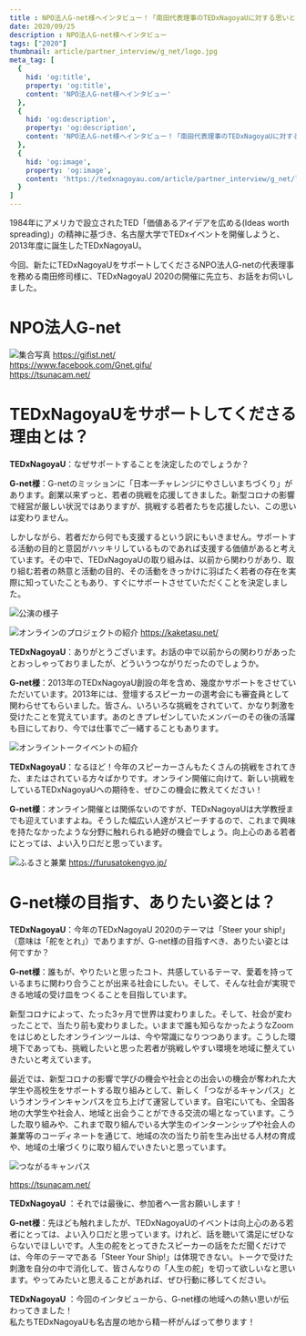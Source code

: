 ```yaml
---
title : NPO法人G-net様へインタビュー！「南田代表理事のTEDxNagoyaUに対する思いとは！？」
date: 2020/09/25
description : NPO法人G-net様へインタビュー
tags: ["2020"]
thumbnail: article/partner_interview/g_net/logo.jpg
meta_tag: [
  {
    hid: 'og:title',
    property: 'og:title',
    content: 'NPO法人G-net様へインタビュー'
  },
  {
    hid: 'og:description',
    property: 'og:description',
    content: 'NPO法人G-net様へインタビュー！「南田代表理事のTEDxNagoyaUに対する思いとは！？」'
  },
  {
    hid: 'og:image',
    property: 'og:image',
    content: 'https://tedxnagoyau.com/article/partner_interview/g_net/logo.jpg'
  }
]
---
```


1984年にアメリカで設立されたTED「価値あるアイデアを広める(Ideas worth spreading)」の精神に基づき、名古屋大学でTEDxイベントを開催しようと、2013年度に誕生したTEDxNagoyaU。

今回、新たにTEDxNagoyaUをサポートしてくださるNPO法人G-netの代表理事を務める南田修司様に、TEDxNagoyaU 2020の開催に先立ち、お話をお伺いしました。

# NPO法人G-net
![集合写真](article/partner_interview/g_net/show_member.jpg)
https://gifist.net/  
https://www.facebook.com/Gnet.gifu/  
https://tsunacam.net/

# TEDxNagoyaUをサポートしてくださる理由とは？
__TEDxNagoyaU__：なぜサポートすることを決定したのでしょうか？

__G-net様__：G-netのミッションに「日本一チャレンジにやさしいまちづくり」があります。創業以来ずっと、若者の挑戦を応援してきました。新型コロナの影響で経営が厳しい状況ではありますが、挑戦する若者たちを応援したい、この思いは変わりません。

しかしながら、若者だから何でも支援するという訳にもいきません。サポートする活動の目的と意図がハッキリしているものであれば支援する価値があると考えています。その中で、TEDxNagoyaUの取り組みは、以前から関わりがあり、取り組む若者の熱意と活動の目的、その活動をきっかけに羽ばたく若者の存在を実際に知っていたこともあり、すぐにサポートさせていただくことを決定しました。

![公演の様子](article/partner_interview/g_net/talking.jpg)

![オンラインのプロジェクトの紹介](article/partner_interview/g_net/kaketasu.jpg)
https://kaketasu.net/

__TEDxNagoyaU__：ありがとうございます。お話の中で以前からの関わりがあったとおっしゃっておりましたが、どういうつながりだったのでしょうか。

__G-net様__：2013年のTEDxNagoyaU創設の年を含め、幾度かサポートをさせていただいています。2013年には、登壇するスピーカーの選考会にも審査員として関わらせてもらいました。皆さん、いろいろな挑戦をされていて、かなり刺激を受けたことを覚えています。あのときプレゼンしていたメンバーのその後の活躍も目にしており、今では仕事でご一緒することもあります。

![オンライントークイベントの紹介](article/partner_interview/g_net/talk_event.jpg)

__TEDxNagoyaU__：なるほど！今年のスピーカーさんもたくさんの挑戦をされてきた、またはされている方々ばかりです。オンライン開催に向けて、新しい挑戦をしているTEDxNagoyaUへの期待を、ぜひこの機会に教えてください！

__G-net様__：オンライン開催とは関係ないのですが、TEDxNagoyaUは大学教授までも迎えていますよね。そうした幅広い人達がスピーチするので、これまで興味を持たなかったような分野に触れられる絶好の機会でしょう。向上心のある若者にとっては、よい入り口だと思っています。

![ふるさと兼業](article/partner_interview/g_net/furusatokengyo.jpg)
https://furusatokengyo.jp/

# G-net様の目指す、ありたい姿とは？
__TEDxNagoyaU__：今年のTEDxNagoyaU 2020のテーマは「Steer your ship!」（意味は「舵をとれ」）でありますが、G-net様の目指すべき、ありたい姿とは何ですか？

__G-net様__：誰もが、やりたいと思ったコト、共感しているテーマ、愛着を持っているまちに関わり合うことが出来る社会にしたい。そして、そんな社会が実現できる地域の受け皿をつくることを目指しています。

新型コロナによって、たった3ヶ月で世界は変わりました。そして、社会が変わったことで、当たり前も変わりました。いままで誰も知らなかったようなZoomをはじめとしたオンラインツールは、今や常識になりつつあります。こうした環境下であっても、挑戦したいと思った若者が挑戦しやすい環境を地域に整えていきたいと考えています。

最近では、新型コロナの影響で学びの機会や社会との出会いの機会が奪われた大学生や高校生をサポートする取り組みとして、新しく「つながるキャンパス」というオンラインキャンパスを立ち上げて運営しています。自宅にいても、全国各地の大学生や社会人、地域と出会うことができる交流の場となっています。こうした取り組みや、これまで取り組んでいる大学生のインターンシップや社会人の兼業等のコーディネートを通じて、地域の次の当たり前を生み出せる人材の育成や、地域の土壌づくりに取り組んでいきたいと思っています。

![つながるキャンパス](article/partner_interview/g_net/tsunacam.jpg)

https://tsunacam.net/

__TEDxNagoyaU__ ：それでは最後に、参加者へ一言お願いします！

__G-net様__：先ほども触れましたが、TEDxNagoyaUのイベントは向上心のある若者にとっては、よい入り口だと思っています。けれど、話を聴いて満足にぜひならないでほしいです。人生の舵をとってきたスピーカーの話をただ聞くだけでは、今年のテーマである「Steer Your Ship!」は体現できない。トークで受けた刺激を自分の中で消化して、皆さんなりの「人生の舵」を切って欲しいなと思います。やってみたいと思えることがあれば、ぜひ行動に移してください。

__TEDxNagoyaU__ ：今回のインタビューから、G-net様の地域への熱い思いが伝わってきました！  
私たちTEDxNagoyaUも名古屋の地から精一杯がんばって参ります！
